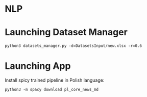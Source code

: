 # NLP

# Launching Dataset Manager

```
python3 datasets_manager.py -d=DatasetsInput/new.xlsx -r=0.6
```

# Launching App

Install spicy trained pipeline in Polish language:

``` 
python3 -m spacy download pl_core_news_md
```
